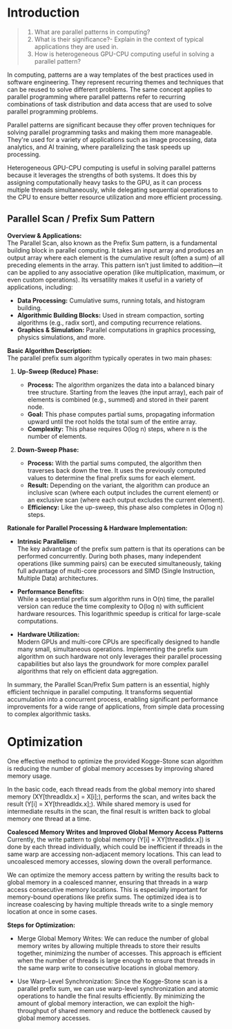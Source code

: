 # Introduction
>1) What are parallel patterns in computing?
>2) What is their significance?- Explain in the context of typical applications they are used in.
>3) How is heterogeneous GPU-CPU computing useful in solving a parallel pattern?

In computing, patterns are a way templates of the best practices used in software engineering. They represent recurring themes and techniques that can be reused to solve different problems. The same concept applies to parallel programming where parallel patterns refer to recurring combinations of task distribution and data access that are used to solve parallel programming problems.  

Parallel patterns are significant because they offer proven techniques for solving parallel programming tasks and making them more manageable. They're used for a variety of applications such as image processing, data analytics, and AI training, where parallelizing the task speeds up processing.

Heterogeneous GPU-CPU computing is useful in solving parallel patterns because it leverages the strengths of both systems. It does this by assigning computationally heavy tasks to the GPU, as it can process multiple threads simultaneously, while delegating sequential operations to the CPU to ensure better resource utilization and more efficient processing.

## Parallel Scan / Prefix Sum Pattern

**Overview & Applications:**  
The Parallel Scan, also known as the Prefix Sum pattern, is a fundamental building block in parallel computing. It takes an input array and produces an output array where each element is the cumulative result (often a sum) of all preceding elements in the array. This pattern isn’t just limited to addition—it can be applied to any associative operation (like multiplication, maximum, or even custom operations). Its versatility makes it useful in a variety of applications, including:

- **Data Processing:** Cumulative sums, running totals, and histogram building.
- **Algorithmic Building Blocks:** Used in stream compaction, sorting algorithms (e.g., radix sort), and computing recurrence relations.
- **Graphics & Simulation:** Parallel computations in graphics processing, physics simulations, and more.

**Basic Algorithm Description:**  
The parallel prefix sum algorithm typically operates in two main phases:

1. **Up-Sweep (Reduce) Phase:**  
   - **Process:** The algorithm organizes the data into a balanced binary tree structure. Starting from the leaves (the input array), each pair of elements is combined (e.g., summed) and stored in their parent node.
   - **Goal:** This phase computes partial sums, propagating information upward until the root holds the total sum of the entire array.
   - **Complexity:** This phase requires O(log n) steps, where n is the number of elements.

2. **Down-Sweep Phase:**  
   - **Process:** With the partial sums computed, the algorithm then traverses back down the tree. It uses the previously computed values to determine the final prefix sums for each element.
   - **Result:** Depending on the variant, the algorithm can produce an inclusive scan (where each output includes the current element) or an exclusive scan (where each output excludes the current element).
   - **Efficiency:** Like the up-sweep, this phase also completes in O(log n) steps.

**Rationale for Parallel Processing & Hardware Implementation:**  
- **Intrinsic Parallelism:**  
  The key advantage of the prefix sum pattern is that its operations can be performed concurrently. During both phases, many independent operations (like summing pairs) can be executed simultaneously, taking full advantage of multi-core processors and SIMD (Single Instruction, Multiple Data) architectures.

- **Performance Benefits:**  
  While a sequential prefix sum algorithm runs in O(n) time, the parallel version can reduce the time complexity to O(log n) with sufficient hardware resources. This logarithmic speedup is critical for large-scale computations.

- **Hardware Utilization:**  
  Modern GPUs and multi-core CPUs are specifically designed to handle many small, simultaneous operations. Implementing the prefix sum algorithm on such hardware not only leverages their parallel processing capabilities but also lays the groundwork for more complex parallel algorithms that rely on efficient data aggregation.

In summary, the Parallel Scan/Prefix Sum pattern is an essential, highly efficient technique in parallel computing. It transforms sequential accumulation into a concurrent process, enabling significant performance improvements for a wide range of applications, from simple data processing to complex algorithmic tasks.

# Optimization
One effective method to optimize the provided Kogge-Stone scan algorithm is reducing the number of global memory accesses by improving shared memory usage.

In the basic code, each thread reads from the global memory into shared memory (XY[threadIdx.x] = X[i];), performs the scan, and writes back the result (Y[i] = XY[threadIdx.x];). While shared memory is used for intermediate results in the scan, the final result is written back to global memory one thread at a time.

**Coalesced Memory Writes and Improved Global Memory Access Patterns**
Currently, the write pattern to global memory (Y[i] = XY[threadIdx.x]) is done by each thread individually, which could be inefficient if threads in the same warp are accessing non-adjacent memory locations. This can lead to uncoalesced memory accesses, slowing down the overall performance.

We can optimize the memory access pattern by writing the results back to global memory in a coalesced manner, ensuring that threads in a warp access consecutive memory locations. This is especially important for memory-bound operations like prefix sums. The optimized idea is to increase coalescing by having multiple threads write to a single memory location at once in some cases.

**Steps for Optimization:**
- Merge Global Memory Writes: We can reduce the number of global memory writes by allowing multiple threads to store their results together, minimizing the number of accesses. This approach is efficient when the number of threads is large enough to ensure that threads in the same warp write to consecutive locations in global memory.

- Use Warp-Level Synchronization: Since the Kogge-Stone scan is a parallel prefix sum, we can use warp-level synchronization and atomic operations to handle the final results efficiently. By minimizing the amount of global memory interaction, we can exploit the high-throughput of shared memory and reduce the bottleneck caused by global memory accesses.
